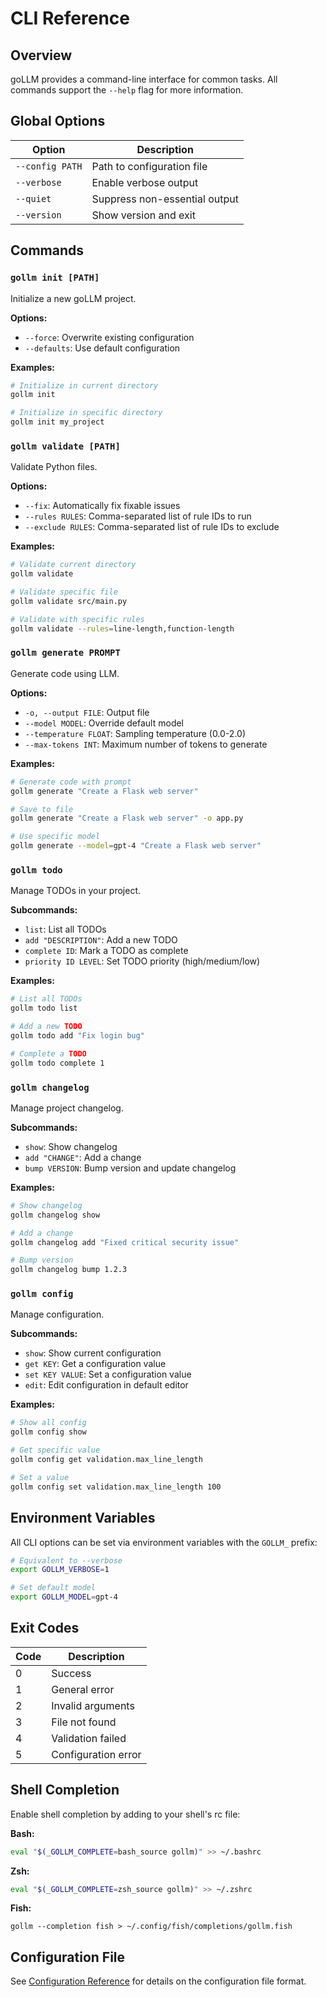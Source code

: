 # CLI Reference

## Overview

goLLM provides a command-line interface for common tasks. All commands support the `--help` flag for more information.

## Global Options

| Option | Description |
|--------|-------------|
| `--config PATH` | Path to configuration file |
| `--verbose` | Enable verbose output |
| `--quiet` | Suppress non-essential output |
| `--version` | Show version and exit |

## Commands

### `gollm init [PATH]`

Initialize a new goLLM project.

**Options:**
- `--force`: Overwrite existing configuration
- `--defaults`: Use default configuration

**Examples:**
```bash
# Initialize in current directory
gollm init

# Initialize in specific directory
gollm init my_project
```

### `gollm validate [PATH]`

Validate Python files.

**Options:**
- `--fix`: Automatically fix fixable issues
- `--rules RULES`: Comma-separated list of rule IDs to run
- `--exclude RULES`: Comma-separated list of rule IDs to exclude

**Examples:**
```bash
# Validate current directory
gollm validate

# Validate specific file
gollm validate src/main.py

# Validate with specific rules
gollm validate --rules=line-length,function-length
```

### `gollm generate PROMPT`

Generate code using LLM.

**Options:**
- `-o, --output FILE`: Output file
- `--model MODEL`: Override default model
- `--temperature FLOAT`: Sampling temperature (0.0-2.0)
- `--max-tokens INT`: Maximum number of tokens to generate

**Examples:**
```bash
# Generate code with prompt
gollm generate "Create a Flask web server"

# Save to file
gollm generate "Create a Flask web server" -o app.py

# Use specific model
gollm generate --model=gpt-4 "Create a Flask web server"
```

### `gollm todo`

Manage TODOs in your project.

**Subcommands:**
- `list`: List all TODOs
- `add "DESCRIPTION"`: Add a new TODO
- `complete ID`: Mark a TODO as complete
- `priority ID LEVEL`: Set TODO priority (high/medium/low)

**Examples:**
```bash
# List all TODOs
gollm todo list

# Add a new TODO
gollm todo add "Fix login bug"

# Complete a TODO
gollm todo complete 1
```

### `gollm changelog`

Manage project changelog.

**Subcommands:**
- `show`: Show changelog
- `add "CHANGE"`: Add a change
- `bump VERSION`: Bump version and update changelog

**Examples:**
```bash
# Show changelog
gollm changelog show

# Add a change
gollm changelog add "Fixed critical security issue"

# Bump version
gollm changelog bump 1.2.3
```

### `gollm config`

Manage configuration.

**Subcommands:**
- `show`: Show current configuration
- `get KEY`: Get a configuration value
- `set KEY VALUE`: Set a configuration value
- `edit`: Edit configuration in default editor

**Examples:**
```bash
# Show all config
gollm config show

# Get specific value
gollm config get validation.max_line_length

# Set a value
gollm config set validation.max_line_length 100
```

## Environment Variables

All CLI options can be set via environment variables with the `GOLLM_` prefix:

```bash
# Equivalent to --verbose
export GOLLM_VERBOSE=1

# Set default model
export GOLLM_MODEL=gpt-4
```

## Exit Codes

| Code | Description |
|------|-------------|
| 0 | Success |
| 1 | General error |
| 2 | Invalid arguments |
| 3 | File not found |
| 4 | Validation failed |
| 5 | Configuration error |

## Shell Completion

Enable shell completion by adding to your shell's rc file:

**Bash:**
```bash
eval "$(_GOLLM_COMPLETE=bash_source gollm)" >> ~/.bashrc
```

**Zsh:**
```zsh
eval "$(_GOLLM_COMPLETE=zsh_source gollm)" >> ~/.zshrc
```

**Fish:**
```fish
gollm --completion fish > ~/.config/fish/completions/gollm.fish
```

## Configuration File

See [Configuration Reference](../configuration/README.md) for details on the configuration file format.
